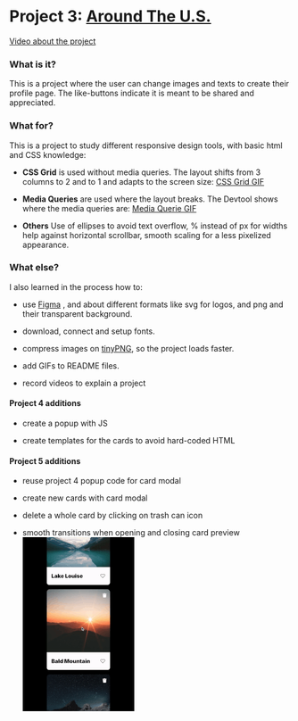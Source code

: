 # Project 3: [Around The U.S.](https://sari010101.github.io/se_project_aroundtheus/)

[Video about the project](https://reccloud.com/u/wzf6wnf)

### What is it?

This is a project where the user can change images and texts to create their profile page.
The like-buttons indicate it is meant to be shared and appreciated.

### What for?

This is a project to study different responsive design tools, with basic html and CSS knowledge:

- **CSS Grid** is used without media queries.
  The layout shifts from 3 columns to 2 and to 1 and adapts to the screen size:
  [CSS Grid GIF](https://github.com/Sari010101/se_project_aroundtheus/blob/main/Grid.gif)

- **Media Queries** are used where the layout breaks.
  The Devtool shows where the media queries are:
  [Media Querie GIF](https://github.com/Sari010101/se_project_aroundtheus/blob/main/mediaqueries.gif)

- **Others**
  Use of ellipses to avoid text overflow, % instead of px for widths help against horizontal scrollbar, smooth scaling for a less pixelized appearance.

### What else?

I also learned in the process how to:

- use [Figma](https://www.figma.com/file/ii4xxsJ0ghevUOcssTlHZv/Sprint-3%3A-Around-the-US?node-id=0%3A1) ,
  and about different formats like svg for logos, and png and their transparent background.

- download, connect and setup fonts.

- compress images on [tinyPNG](https://tinypng.com/), so the project loads faster.

- add GIFs to README files.

- record videos to explain a project

#### Project 4 additions

- create a popup with JS

- create templates for the cards to avoid hard-coded HTML

#### Project 5 additions

- reuse project 4 popup code for card modal

- create new cards with card modal

- delete a whole card by clicking on trash can icon

- smooth transitions when opening and closing card preview ![](https://github.com/Sari010101/se_project_aroundtheus/blob/main/gifs/Smooth%20transition.gif)
